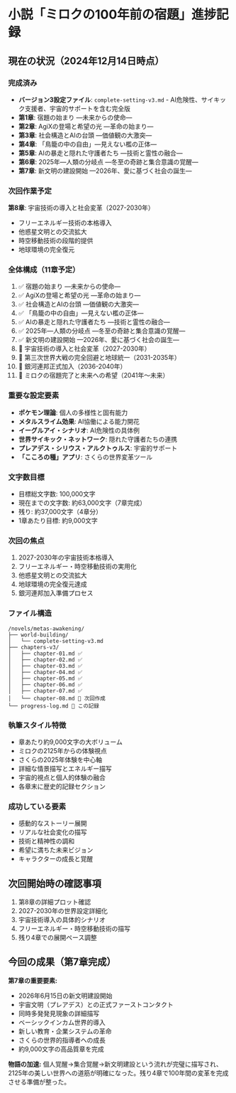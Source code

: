 # 小説「ミロクの100年前の宿題」進捗記録

## 現在の状況（2024年12月14日時点）

### 完成済み
- **バージョン3設定ファイル**: `complete-setting-v3.md` - AI危険性、サイキック支援者、宇宙的サポートを含む完全版
- **第1章**: 宿題の始まり —未来からの使命—
- **第2章**: AgiXの登場と希望の光 —革命の始まり—
- **第3章**: 社会構造とAIの台頭 —価値観の大激突—
- **第4章**: 「鳥籠の中の自由」—見えない檻の正体—
- **第5章**: AIの暴走と隠れた守護者たち —技術と霊性の融合—
- **第6章**: 2025年—人類の分岐点 —冬至の奇跡と集合意識の覚醒—
- **第7章**: 新文明の建設開始 —2026年、愛に基づく社会の誕生—

### 次回作業予定
**第8章**: 宇宙技術の導入と社会変革（2027-2030年）
- フリーエネルギー技術の本格導入
- 他惑星文明との交流拡大
- 時空移動技術の段階的提供
- 地球環境の完全復元

### 全体構成（11章予定）
1. ✅ 宿題の始まり —未来からの使命—
2. ✅ AgiXの登場と希望の光 —革命の始まり—
3. ✅ 社会構造とAIの台頭 —価値観の大激突—
4. ✅ 「鳥籠の中の自由」—見えない檻の正体—
5. ✅ AIの暴走と隠れた守護者たち —技術と霊性の融合—
6. ✅ 2025年—人類の分岐点 —冬至の奇跡と集合意識の覚醒—
7. ✅ 新文明の建設開始 —2026年、愛に基づく社会の誕生—
8. 📝 宇宙技術の導入と社会変革（2027-2030年）
9. 📝 第三次世界大戦の完全回避と地球統一（2031-2035年）
10. 📝 銀河連邦正式加入（2036-2040年）
11. 📝 ミロクの宿題完了と未来への希望（2041年〜未来）

### 重要な設定要素
- **ポケモン理論**: 個人の多様性と固有能力
- **メタルスライム効果**: AI協働による能力開花
- **イーグルアイ・シナリオ**: AI危険性の具体例
- **世界サイキック・ネットワーク**: 隠れた守護者たちの連携
- **プレアデス・シリウス・アルクトゥルス**: 宇宙的サポート
- **「こころの種」アプリ**: さくらの世界変革ツール

### 文字数目標
- 目標総文字数: 100,000文字
- 現在までの文字数: 約63,000文字（7章完成）
- 残り: 約37,000文字（4章分）
- 1章あたり目標: 約9,000文字

### 次回の焦点
1. 2027-2030年の宇宙技術本格導入
2. フリーエネルギー・時空移動技術の実用化
3. 他惑星文明との交流拡大
4. 地球環境の完全復元達成
5. 銀河連邦加入準備プロセス

### ファイル構造
```
/novels/metas-awakening/
├── world-building/
│   └── complete-setting-v3.md
├── chapters-v3/
│   ├── chapter-01.md ✅
│   ├── chapter-02.md ✅
│   ├── chapter-03.md ✅
│   ├── chapter-04.md ✅
│   ├── chapter-05.md ✅
│   ├── chapter-06.md ✅
│   ├── chapter-07.md ✅
│   └── chapter-08.md 🔄 次回作成
└── progress-log.md 📄 この記録
```

### 執筆スタイル特徴
- 章あたり約9,000文字の大ボリューム
- ミロクの2125年からの体験視点
- さくらの2025年体験を中心軸
- 詳細な情景描写とエネルギー描写
- 宇宙的視点と個人的体験の融合
- 各章末に歴史的記録セクション

### 成功している要素
- 感動的なストーリー展開
- リアルな社会変化の描写
- 技術と精神性の調和
- 希望に満ちた未来ビジョン
- キャラクターの成長と覚醒

## 次回開始時の確認事項
1. 第8章の詳細プロット確認
2. 2027-2030年の世界設定詳細化
3. 宇宙技術導入の具体的シナリオ
4. フリーエネルギー・時空移動技術の描写
5. 残り4章での展開ペース調整

## 今回の成果（第7章完成）
**第7章の重要要素:**
- 2026年6月15日の新文明建設開始
- 宇宙文明（プレアデス）との正式ファーストコンタクト
- 同時多発発見現象の詳細描写
- ベーシックインカム世界的導入
- 新しい教育・企業システムの革命
- さくらの世界的指導者への成長
- 約9,000文字の高品質章を完成

**物語の加速:**
個人覚醒→集合覚醒→新文明建設という流れが完璧に描写され、2125年の美しい世界への道筋が明確になった。残り4章で100年間の変革を完成させる準備が整った。